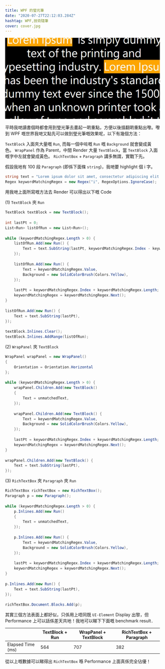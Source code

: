 ```yaml
---
title: WPF 的瑩光筆
date: "2020-07-27T22:12:03.284Z"
hashtag: WPF,技術隨筆
cover: cover.jpg
---
```


![WPF 的瑩光筆](./cover.jpg)

平時我哋讀書個時都會用到瑩光筆去畫起一啲重點，方便以後搵翻啲重點出嚟。嚟到 WPF 嘅世界我哋又點先可以做到瑩光筆嘅效果呢，以下有幾個方法：

`TextBlock` 入面夾大量嘅 `Run`, 而每一個中咗嘅 `Run` 嘅 `Background` 就會變成黃色。
`WrapPanel` 作為 Parent，中間 Render 大量 `TextBlock`，當 `TextBlock` 入面嘅字中左就會變成黃色。
`RichTextBox` + `Paragraph`
講多無謂，實戰下先。

假設我地有 100 段 `Paragraph` (即係下面條 `string`)，我哋要 highlight 個 i 字。
```csharp
string text = "Lorem ipsum dolor sit amet, consectetur adipiscing elit ... ullamcorper pulvinar tellus.";
Regex keywordMatchingRegex = new Regex("i", RegexOptions.IgnoreCase);
```

用我哋上面所寫嘅方法去 Render 可以得出以下嘅 Code

(1) `TextBlock` 夾 `Run`
```csharp
TextBlock textBlock = new TextBlock();
 
int lastPt = 0;
List<Run> listOfRun = new List<Run>();
 
while (keywordMatchingRegex.Length > 0) {
    listOfRun.Add(new Run() {
        Text = text.SubString(lastPt, keywordMatchingRegex.Index - keywordMatchingRegex.Length),
    });
 
    listOfRun.Add(new Run() {
        Text = keywordMatchingRegex.Value,
        Background = new SolidColorBrush(Colors.Yellow),    
    });
 
    lastPt = keywordMatchingRegex.Index + keywordMatchingRegex.Length;
    keywordMatchingRegex = keywordMatchingRegex.Next();
}
 
listOfRun.Add(new Run() {
    Text = text.SubString(lastPt),
});
 
textBlock.Inlines.Clear();
textBlock.Inlines.AddRange(listOfRun);
```

(2) `WrapPanel` 夾 `TextBlock`
```csharp
WrapPanel wrapPanel = new WrapPanel()
{
    Orientation = Orientation.Horizontal
};
 
while (keywordMatchingRegex.Length > 0) {
    wrapPanel.Children.Add(new TextBlock()
    {
        Text = unmatchedText,
    });
 
    wrapPanel.Children.Add(new TextBlock() {
        Text = keywordMatchingRegex.Value,
        Background = new SolidColorBrush(Colors.Yellow),    
    });
 
    lastPt = keywordMatchingRegex.Index + keywordMatchingRegex.Length;
    keywordMatchingRegex = keywordMatchingRegex.Next();
}
 
wrapPanel.Children.Add(new TextBlock() {
    Text = text.SubString(lastPt),
});
```

(3) `RichTextBox` 夾 `Paragraph` 夾 `Run`
```csharp
RichTextBox richTextBox = new RichTextBox();
Paragraph p = new Paragraph();
 
while (keywordMatchingRegex.Length > 0) {
    p.Inlines.Add(new Run()
    {
        Text = unmatchedText,
    });
 
    p.Inlines.Add(new Run() {
        Text = keywordMatchingRegex.Value,
        Background = new SolidColorBrush(Colors.Yellow),    
    });
 
    lastPt = keywordMatchingRegex.Index + keywordMatchingRegex.Length;
    keywordMatchingRegex = keywordMatchingRegex.Next();
}
 
p.Inlines.Add(new Run() {
    Text = text.SubString(lastPt),
});
 
richTextBox.Document.Blocks.Add(p);
```

其實三個方法表面上都好似，只係用上唔同既 `UI-Element` Display 出黎，但 Performance 上可以話係差天共地！我地可以睇下下面嘅 benchmark result．

||TextBlock + Run|WrapPanel + TextBlock|RichTextBox + Paragraph|
|---|---|---|---|
|Elapsed Time (ms)|564|707|382|

從以上嘅數據可以睇得出 `RichTextBox` 喺 Performance 上面真係完全佔優！